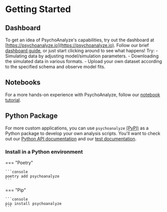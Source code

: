# Getting Started

## Dashboard
To get an idea of PsychoAnalyze's capabilities, try out the dashboard at [https://psychoanalyze.io](https://psychoanalyze.io). Follow our brief [dashboard guide](dashboard.md), or just start clicking around to see what happens! Try:
    - Simulating data by adjusting model/simulation parameters.
    - Downloading the simulated data in various formats.
    - Upload your own dataset according to the specified schema and observe model fits.

## Notebooks
For a more hands-on experience with PsychoAnalyze, follow our [notebook tutorial](notebooks.md).

## Python Package

For more custom applications, you can use `psychoanalyze` [(PyPI)](https://pypi.org/project/psychoanalyze/) as a Python package to develop your own analysis scripts. You'll want to check out our [Python API documentation](api.md) and our [test documentation](tests.md).

### Install in a Python environment

=== "Poetry"

    ```console
    poetry add psychoanalyze
    ```

=== "Pip"

    ```console
    pip install psychoanalyze
    ```
